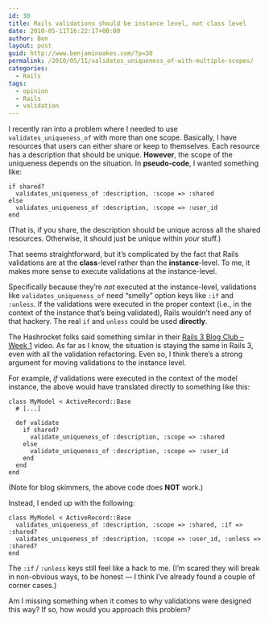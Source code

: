 ```yaml
---
id: 30
title: Rails validations should be instance level, not class level
date: 2010-05-11T16:22:17+00:00
author: Ben
layout: post
guid: http://www.benjaminoakes.com/?p=30
permalink: /2010/05/11/validates_uniqueness_of-with-multiple-scopes/
categories:
  - Rails
tags:
  - opinion
  - Rails
  - validation
---
```

I recently ran into a problem where I needed to use `validates_uniqueness_of` with more than one scope. Basically, I have resources that users can either share or keep to themselves. Each resource has a description that should be unique. **However**, the scope of the uniqueness depends on the situation. In **pseudo-code**, I wanted something like:

<pre><code class="language-ruby">if shared?
  validates_uniqueness_of :description, :scope =&gt; :shared
else
  validates_uniqueness_of :description, :scope =&gt; :user_id
end</code></pre>

(That is, if you share, the description should be unique across all the shared resources. Otherwise, it should just be unique within _your_ stuff.)

That seems straightforward, but it&#8217;s complicated by the fact that Rails validations are at the **class**-level rather than the **instance**-level. To me, it makes more sense to execute validations at the instance-level.

Specifically because they&#8217;re _not_ executed at the instance-level, validations like `validates_uniqueness_of` need &#8220;smelly&#8221; option keys like `:if` and `:unless`. If the validations were executed in the proper context (i.e., in the context of the instance that&#8217;s being validated), Rails wouldn&#8217;t need any of that hackery. The real `if` and `unless` could be used **directly**.

The Hashrocket folks said something similar in their [Rails 3 Blog Club &#8211; Week 1](http://www.vimeo.com/9168664) video. As far as I know, the situation is staying the same in Rails 3, even with all the validation refactoring. Even so, I think there&#8217;s a strong argument for moving validations to the instance level.

For example, _if_ validations were executed in the context of the model instance, the above would have translated directly to something like this:

<pre><code class="language-ruby">class MyModel &lt; ActiveRecord::Base
  # [...]

  def validate
    if shared?
      validate_uniqueness_of :description, :scope =&gt; :shared
    else
      validate_uniqueness_of :description, :scope =&gt; :user_id
    end
  end
end</code></pre>

(Note for blog skimmers, the above code does **NOT** work.)

Instead, I ended up with the following:

<pre><code class="language-ruby">class MyModel &lt; ActiveRecord::Base
  validates_uniqueness_of :description, :scope =&gt; :shared, :if => :shared?
  validates_uniqueness_of :description, :scope =&gt; :user_id, :unless => :shared?
end</code></pre>

The `:if` / `:unless` keys still feel like a hack to me. (I&#8217;m scared they will break in non-obvious ways, to be honest &#8212; I think I&#8217;ve already found a couple of corner cases.)

Am I missing something when it comes to why validations were designed this way? If so, how would you approach this problem?